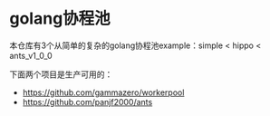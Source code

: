 # golang协程池

本仓库有3个从简单的复杂的golang协程池example：simple < hippo < ants_v1_0_0

下面两个项目是生产可用的：
* https://github.com/gammazero/workerpool
* https://github.com/panjf2000/ants